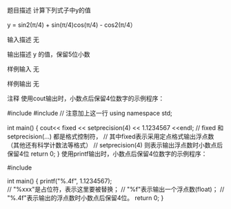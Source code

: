 题目描述
计算下列式子中y的值

y = sin2(π/4) + sin(π/4)cos(π/4) - cos2(π/4）


输入描述
无


输出描述
y 的值，保留5位小数


样例输入
无

样例输出
无

注释
使用cout输出时，小数点后保留4位数字的示例程序：

#include <iostream>
#include <iomanip> // 注意加上这一行
using namespace std;
 
int main() {
    cout<< fixed << setprecision(4) << 1.1234567 <<endl; 
    // fixed 和 setprecision(...) 都是格式控制符，
    // 其中fixed表示采用定点格式输出浮点数（其他还有科学计数法等格式）
    // setprecision(4) 则表示输出浮点数时小数点后保留4位
    return 0;
}
使用printf输出时，小数点后保留4位数字的示例程序：

#include <cstdio>
 
int main() {
    printf("%.4f", 1.1234567);  
    // "%xxx"是占位符，表示这里要被替换；
    // "%f"表示输出一个浮点数(float)；
    // "%.4f"表示输出的浮点数时小数点后保留4位。
    return 0;
}
